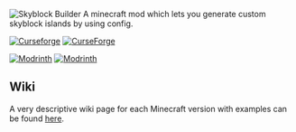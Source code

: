 ![Skyblock Builder](https://www.bisecthosting.com/images/CF/Skyblock_Builder/BH_SB_Header.png)
A minecraft mod which lets you generate custom skyblock islands by using config.

[![Curseforge](https://badges.moddingx.org/curseforge/versions/446691)](https://www.curseforge.com/minecraft/mc-mods/skyblock-builder)
[![CurseForge](https://badges.moddingx.org/curseforge/downloads/294815)](https://www.curseforge.com/minecraft/mc-mods/skyblock-builder)

[![Modrinth](https://badges.moddingx.org/modrinth/versions/por2AZc5)](https://modrinth.com/mod/skyblock-builder)
[![Modrinth](https://badges.moddingx.org/modrinth/downloads/por2AZc5)](https://modrinth.com/mod/skyblock-builder)

## Wiki
A very descriptive wiki page for each Minecraft version with examples can be
found [here](https://wiki.chaotictrials.de/skyblock-builder).
